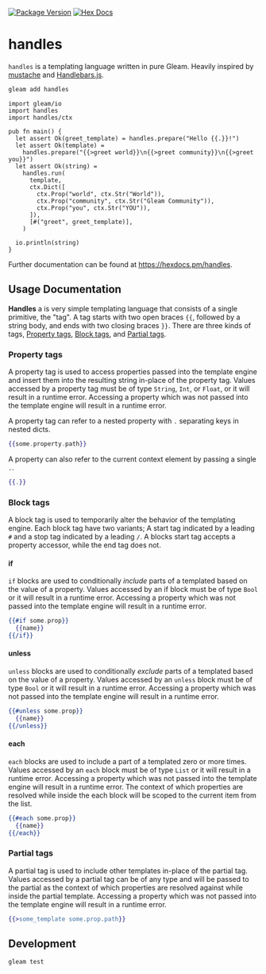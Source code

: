 [![Package Version](https://img.shields.io/hexpm/v/handles)](https://hex.pm/packages/handles)
[![Hex Docs](https://img.shields.io/badge/hex-docs-ffaff3)](https://hexdocs.pm/handles/)

# handles

`handles` is a templating language written in pure Gleam. Heavily inspired by [mustache](https://mustache.github.io/) and [Handlebars.js](https://github.com/handlebars-lang/handlebars.js).

```sh
gleam add handles
```

```gleam
import gleam/io
import handles
import handles/ctx

pub fn main() {
  let assert Ok(greet_template) = handles.prepare("Hello {{.}}!")
  let assert Ok(template) =
    handles.prepare("{{>greet world}}\n{{>greet community}}\n{{>greet you}}")
  let assert Ok(string) =
    handles.run(
      template,
      ctx.Dict([
        ctx.Prop("world", ctx.Str("World")),
        ctx.Prop("community", ctx.Str("Gleam Community")),
        ctx.Prop("you", ctx.Str("YOU")),
      ]),
      [#("greet", greet_template)],
    )

  io.println(string)
}
```

Further documentation can be found at <https://hexdocs.pm/handles>.

## Usage Documentation

__Handles__ a is very simple templating language that consists of a single primitive, the "tag".
A tag starts with two open braces `{{`, followed by a string body, and ends with two closing braces `}}`.
There are three kinds of tags, [Property tags](#property-tags), [Block tags](#block-tags), and [Partial tags](#partial-tags).

### Property tags

A property tag is used to access properties passed into the template engine and insert them into the resulting string in-place of the property tag.
Values accessed by a property tag must be of type `String`, `Int`, or `Float`, or it will result in a runtime error.
Accessing a property which was not passed into the template engine will result in a runtime error.

A property tag can refer to a nested property with `.` separating keys in nested dicts.

```handlebars
{{some.property.path}}
```

A property can also refer to the current context element by passing a single `.`.

```handlebars
{{.}}
```

### Block tags

A block tag is used to temporarily alter the behavior of the templating engine.
Each block tag have two variants; A start tag indicated by a leading `#` and a stop tag indicated by a leading `/`.
A blocks start tag accepts a property accessor, while the end tag does not.

#### if

`if` blocks are used to conditionally _include_ parts of a templated based on the value of a property.
Values accessed by an if block must be of type `Bool` or it will result in a runtime error.
Accessing a property which was not passed into the template engine will result in a runtime error.

```handlebars
{{#if some.prop}}
  {{name}}
{{/if}}
```

#### unless

`unless` blocks are used to conditionally _exclude_ parts of a templated based on the value of a property.
Values accessed by an `unless` block must be of type `Bool` or it will result in a runtime error.
Accessing a property which was not passed into the template engine will result in a runtime error.

```handlebars
{{#unless some.prop}}
  {{name}}
{{/unless}}
```

#### each

`each` blocks are used to include a part of a templated zero or more times.
Values accessed by an `each` block must be of type `List` or it will result in a runtime error.
Accessing a property which was not passed into the template engine will result in a runtime error.
The context of which properties are resolved while inside the each block will be scoped to the current item from the list.

```handlebars
{{#each some.prop}}
  {{name}}
{{/each}}
```

### Partial tags

A partial tag is used to include other templates in-place of the partial tag.
Values accessed by a partial tag can be of any type and will be passed to the partial as the context of which properties are resolved against while inside the partial template.
Accessing a property which was not passed into the template engine will result in a runtime error.

```handlebars
{{>some_template some.prop.path}}
```

## Development

```sh
gleam test
```
